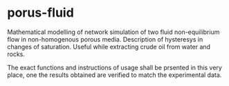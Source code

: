 # porus-fluid
Mathematical modelling of network simulation of two fluid non-equilibrium flow in non-homogenous porous media. Description of hysteresys in changes of saturation. Useful while extracting crude oil from water and rocks.

The exact functions and instructions of usage shall be prsented in this very place, one the results obtained are verified to match the experimental data.

